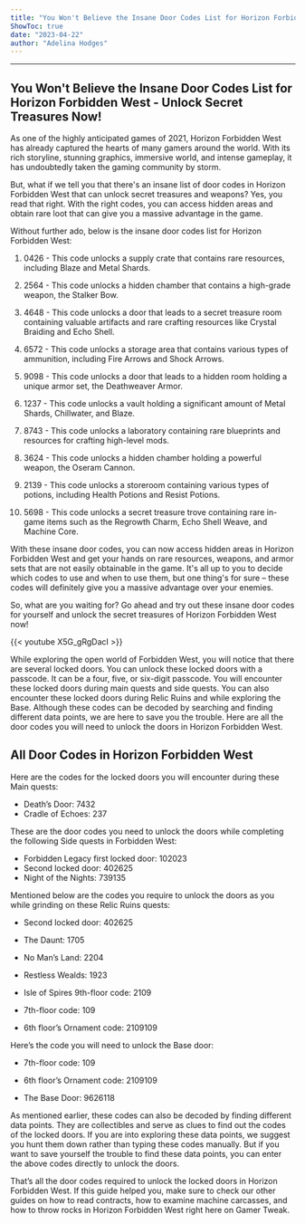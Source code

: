 ```yaml
---
title: "You Won't Believe the Insane Door Codes List for Horizon Forbidden West - Unlock Secret Treasures Now!"
ShowToc: true 
date: "2023-04-22"
author: "Adelina Hodges"
---
```

*****
## You Won't Believe the Insane Door Codes List for Horizon Forbidden West - Unlock Secret Treasures Now!

As one of the highly anticipated games of 2021, Horizon Forbidden West has already captured the hearts of many gamers around the world. With its rich storyline, stunning graphics, immersive world, and intense gameplay, it has undoubtedly taken the gaming community by storm.

But, what if we tell you that there's an insane list of door codes in Horizon Forbidden West that can unlock secret treasures and weapons? Yes, you read that right. With the right codes, you can access hidden areas and obtain rare loot that can give you a massive advantage in the game.

Without further ado, below is the insane door codes list for Horizon Forbidden West:

1. 0426 - This code unlocks a supply crate that contains rare resources, including Blaze and Metal Shards.

2. 2564 - This code unlocks a hidden chamber that contains a high-grade weapon, the Stalker Bow.

3. 4648 - This code unlocks a door that leads to a secret treasure room containing valuable artifacts and rare crafting resources like Crystal Braiding and Echo Shell.

4. 6572 - This code unlocks a storage area that contains various types of ammunition, including Fire Arrows and Shock Arrows.

5. 9098 - This code unlocks a door that leads to a hidden room holding a unique armor set, the Deathweaver Armor.

6. 1237 - This code unlocks a vault holding a significant amount of Metal Shards, Chillwater, and Blaze.

7. 8743 - This code unlocks a laboratory containing rare blueprints and resources for crafting high-level mods.

8. 3624 - This code unlocks a hidden chamber holding a powerful weapon, the Oseram Cannon.

9. 2139 - This code unlocks a storeroom containing various types of potions, including Health Potions and Resist Potions.

10. 5698 - This code unlocks a secret treasure trove containing rare in-game items such as the Regrowth Charm, Echo Shell Weave, and Machine Core.

With these insane door codes, you can now access hidden areas in Horizon Forbidden West and get your hands on rare resources, weapons, and armor sets that are not easily obtainable in the game. It's all up to you to decide which codes to use and when to use them, but one thing's for sure – these codes will definitely give you a massive advantage over your enemies.

So, what are you waiting for? Go ahead and try out these insane door codes for yourself and unlock the secret treasures of Horizon Forbidden West now!

{{< youtube X5G_gRgDacI >}} 



While exploring the open world of Forbidden West, you will notice that there are several locked doors. You can unlock these locked doors with a passcode. It can be a four, five, or six-digit passcode. You will encounter these locked doors during main quests and side quests. You can also encounter these locked doors during Relic Ruins and while exploring the Base. Although these codes can be decoded by searching and finding different data points, we are here to save you the trouble. Here are all the door codes you will need to unlock the doors in Horizon Forbidden West.
 
## All Door Codes in Horizon Forbidden West
 
Here are the codes for the locked doors you will encounter during these Main quests:
 
- Death’s Door: 7432
 - Cradle of Echoes: 237

 
These are the door codes you need to unlock the doors while completing the following Side quests in Forbidden West:
 
- Forbidden Legacy first locked door: 102023
 - Second locked door: 402625
 - Night of the Nights: 739135

 
Mentioned below are the codes you require to unlock the doors as you while grinding on these Relic Ruins quests:
 
- Second locked door: 402625

 
- The Daunt: 1705

 
- No Man’s Land: 2204
 - Restless Wealds: 1923
 - Isle of Spires 9th-floor code: 2109
 - 7th-floor code: 109
 - 6th floor’s Ornament code: 2109109

 
Here’s the code you will need to unlock the Base door:
 
- 7th-floor code: 109
 - 6th floor’s Ornament code: 2109109

 
- The Base Door: 9626118

 
As mentioned earlier, these codes can also be decoded by finding different data points. They are collectibles and serve as clues to find out the codes of the locked doors. If you are into exploring these data points, we suggest you hunt them down rather than typing these codes manually. But if you want to save yourself the trouble to find these data points, you can enter the above codes directly to unlock the doors.
 
That’s all the door codes required to unlock the locked doors in Horizon Forbidden West. If this guide helped you, make sure to check our other guides on how to read contracts, how to examine machine carcasses, and how to throw rocks in Horizon Forbidden West right here on Gamer Tweak.




